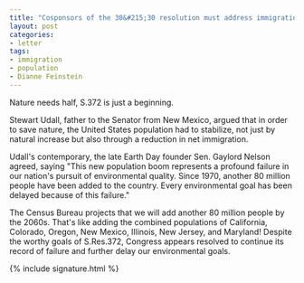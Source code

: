 ```yaml
---
title: "Cosponsors of the 30&#215;30 resolution must address immigration if they want to save nature"
layout: post
categories:
- letter
tags:
- immigration
- population
- Dianne Feinstein
---
```


Nature needs half, S.372 is just a beginning.

Stewart Udall, father to the Senator from New Mexico, argued that in order to save nature, the United States population had to stabilize, not just by natural increase but also through a reduction in net immigration.

Udall's contemporary, the late Earth Day founder Sen. Gaylord Nelson agreed, saying "This new population boom represents a profound failure in our nation's pursuit of environmental quality. Since 1970, another 80 million people have been added to the country. Every environmental goal has been delayed because of this failure."

The Census Bureau projects that we will add another 80 million people by the 2060s. That's like adding the combined populations of California, Colorado, Oregon, New Mexico, Illinois, New Jersey, and Maryland! Despite the worthy goals of S.Res.372, Congress appears resolved to continue its record of failure and further delay our environmental goals.

{% include signature.html %}
